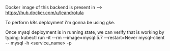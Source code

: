 Docker image of this backend is present in --> https://hub.docker.com/u/leandrotula

To perform k8s deployment i'm gonna be using gke.

Once mysql deployment is in running state, we can verify that is working by typing:
kubectl run -it --rm --image=mysql:5.7 --restart=Never mysql-client -- mysql -h <service_name> -p<password>

